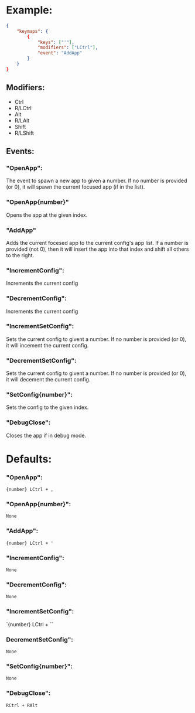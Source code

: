 # Example:
```json
{
    "keymaps": {
        {
            "keys": ["'"],
            "modifiers": ["LCtrl"],
            "event": "AddApp"
        }
    }
}
```

## Modifiers:
- Ctrl
- R/LCtrl
- Alt
- R/LAlt
- Shift
- R/LShift

## Events:
### "OpenApp":

The event to spawn a new app to given a number.
If no number is provided (or 0), it will spawn the current focused app (if in the list).

### "OpenApp{number}"

Opens the app at the given index.

### "AddApp"

Adds the current focesed app to the current config's app list.
If a number is provided (not 0), then it will insert the app into that index and shift all others to the right.

### "IncrementConfig":

Increments the current config

### "DecrementConfig":

Increments the current config

### "IncrementSetConfig":

Sets the current config to givent a number.
If no number is provided (or 0), it will incement the current config.

### "DecrementSetConfig":

Sets the current config to givent a number.
If no number is provided (or 0), it will decement the current config.

### "SetConfig{number}":

Sets the config to the given index.

### "DebugClose":

Closes the app if in debug mode.

# Defaults:
### "OpenApp":
`{number} LCtrl + ,`

### "OpenApp{number}":
`None`

### "AddApp":
`{number} LCtrl + '`

### "IncrementConfig":
`None`

### "DecrementConfig":
`None`

### "IncrementSetConfig":
`{number} LCtrl + ``

### DecrementSetConfig":
`None`

### "SetConfig{number}":
`None`

### "DebugClose":
`RCtrl + RAlt`

